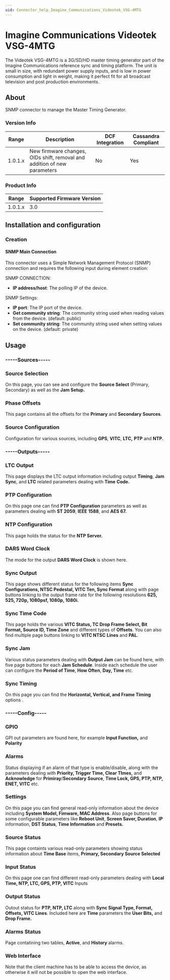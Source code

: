 ```yaml
---
uid: Connector_help_Imagine_Communications_Videotek_VSG-4MTG
---
```


# Imagine Communications Videotek VSG-4MTG

The Videotek VSG-4MTG is a 3G/SD/HD master timing generator part of the Imagine Communications reference sync and timing platform. The unit is small in size, with redundant power supply inputs, and is low in power consumption and light in weight, making it perfect fit for all broadcast television and post production environments.

## About

SNMP connector to manage the Master Timing Generator.

### Version Info

| **Range** | **Description**                                                          | **DCF Integration** | **Cassandra Compliant** |
|------------------|--------------------------------------------------------------------------|---------------------|-------------------------|
| 1.0.1.x          | New firmware changes, OIDs shift, removal and addition of new parameters | No                  | Yes                     |

### Product Info

| Range | Supported Firmware Version |
|------------------|-----------------------------|
| 1.0.1.x          | 3.0                         |

## Installation and configuration

### Creation

#### SNMP Main Connection

This connector uses a Simple Network Management Protocol (SNMP) connection and requires the following input during element creation:

SNMP CONNECTION:

- **IP address/host**: The polling IP of the device.

SNMP Settings:

- **IP port**: The IP port of the device.
- **Get community string**: The community string used when reading values from the device. (default: public)
- **Set community string**: The community string used when setting values on the device. (default: private)

## Usage

### -----Sources-----

### Source Selection

On this page, you can see and configure the **Source Select** (Primary, Secondary) as well as the **Jam Setup.**

### Phase Offsets

This page contains all the offsets for the **Primary** and **Secondary** **Sources**.

### Source Configuration

Configuration for various sources, including **GPS**, **VITC**, **LTC,** **PTP** and **NTP.**

### -----Outputs-----

### LTC Output

This page displays the LTC output information including output **Timing**, **Jam** **Sync**, and **LTC** related parameters dealing with **Time** **Code.**

### PTP Configuration

On this page one can find **PTP Configuration** parameters as well as parameters dealing with **ST 2059**, **IEEE** **1588**, and **AES 67.**

### NTP Configuration

This page holds the status for the **NTP Server.**

### DARS Word Clock

The mode for the output **DARS Word Clock** is shown here.

### Sync Output

This page shows different status for the following items **Sync Configurations, NTSC Pedestal, VITC Ten, Sync Format** along with page buttons linking to the output frame rate for the following resolutions **625, 525, 720p, 1080psf, 1080p, 1080i.**

### Sync Time Code

This page holds the various **VITC Status, TC Drop Frame Select, Bit Format, Source ID, Time Zone** and different types of **Offsets**. You can also find multiple page buttons linking to **VITC NTSC** **Lines** and **PAL**.

### Sync Jam

Various status parameters dealing with **Output Jam** can be found here, with five page buttons for each **Jam Schedule**. Inside each schedule the user can configure the **Period of Time**, **How Often**, **Day, Time** etc.

### Sync Timing

On this page you can find the **Horizontal, Vertical, and Frame Timing** options .

### -----Config-----

### GPIO

GPI out parameters are found here, for example **Input Function,** and **Polarity**

### Alarms

Status displaying if an alarm of that type is enable/disable, along with the parameters dealing with **Priority, Trigger Time, Clear TImes,** and **Acknowledge** for **Primiray**/**Secondary** **Source**, **Time Lock, GPS, PTP, NTP, ENET, VITC** etc.

### Settings

On this page you can find general read-only information about the device including **System Model, Fimware, MAC Address**. Also page buttons for some configurable parameters like **Reboot Unit**, **Screen Saver, Duration**, **IP** information, **DST Status**, **Time Information** and **Presets.**

### Source Status

This page containts various read-only parameters showing status information about **Time Base** items, **Primary, Secondary Source Selected**

### Input Status

On this page one can find different read-only parameters dealing with **Local Time, NTP, LTC, GPS, PTP, VITC** Inputs

### Output Status

Outout status for **PTP, NTP, LTC** along with **Sync Signal Type, Format, Offsets, VITC Lines**. Included here are **Time** parameters the **User Bits,** and **Drop Frame.**

### Alarms Status

Page contatining two tables, **Active**, and **History** alarms.

### Web Interface

Note that the client machine has to be able to access the device, as otherwise it will not be possible to open the web interface.
